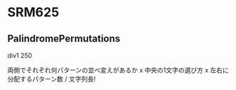 # SRM625

## PalindromePermutations
div1 250

両側でそれぞれ何パターンの並べ変えがあるか x 中央の1文字の選び方 x 左右に分配するパターン数 / 文字列長!

